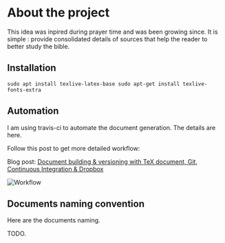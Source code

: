 # About the project

This idea was inpired during prayer time and was been growing since.
It is simple : provide consolidated details of sources that help the reader to better study the bible.


## Installation

    sudo apt install texlive-latex-base sudo apt-get install texlive-fonts-extra

## Automation

I am using travis-ci to automate the document generation.
The details are here.

Follow this post to get more detailed workflow:

Blog post: [Document building & versioning with TeX document, Git, Continuous Integration & Dropbox](https://harshjv.github.io/blog/document-building-versioning-with-tex-document-git-continuous-integration-dropbox/)

![Workflow](https://harshjv.github.io/assets/images/posts/document-building-versioning-with-tex-document-git-continuous-integration-dropbox/workflow.png "Workflow")


## Documents naming convention

Here are the documents naming.

TODO.


